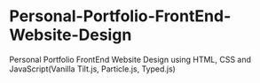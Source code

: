 # Personal-Portfolio-FrontEnd-Website-Design
Personal Portfolio FrontEnd Website Design using HTML, CSS and JavaScript(Vanilla Tilt.js, Particle.js, Typed.js)
